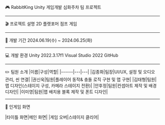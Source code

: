 
🎮 RabbitKing
Unity 게임개발 심화주차 팀 프로젝트

---

🎬 프로젝트 설명
2D 플랫포머 점프 게임

---


📆 개발 기간
2024.06.19(수) ~ 2024.06.25(화)

---

💻 개발 환경
Unity 2022.3.17f1
Visual Studio 2022
GitHub

---

✏️ 팀원 소개
|이름|구성|역할|
|------|---|---|
|김종화|팀장|UI/UX, 설정 및 오디오 관리, 씬 연결|
|권신욱|팀원|플레이어 동작& 충돌 로직 구현 및 맵 구현|
|김태형|팀원|맵 디자인(스테이지 구성, 카메라  스테이지 전환)|
|안후정|팀원|컨셉아트 제작 및 배경 디자인|
|이미영|팀원|맵 배치용 블록 제작 및 폰트 디자인|

---

🔎 인게임 화면

|타이틀 화면|메인 화면|
|게임 오버|스테이지 클리어|


